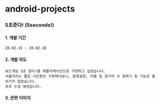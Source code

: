# android-projects

### 5초준다! (5seconds!)
#### 1. 개발 기간
    20.02.15 ~ 20.02.18
#### 2. 개발 의도
    보드게임 5초 준다!를 애플리케이션으로 구현하고 싶었습니다.
    사흘이라는 짧은 시간동안 구현하다보니, 환경설정, 이름 및 참가자 수 정하기 등 기능은 들어가지 않았습니다.
    추후 수정 예정입니다.
#### 3. 관련 이미지
